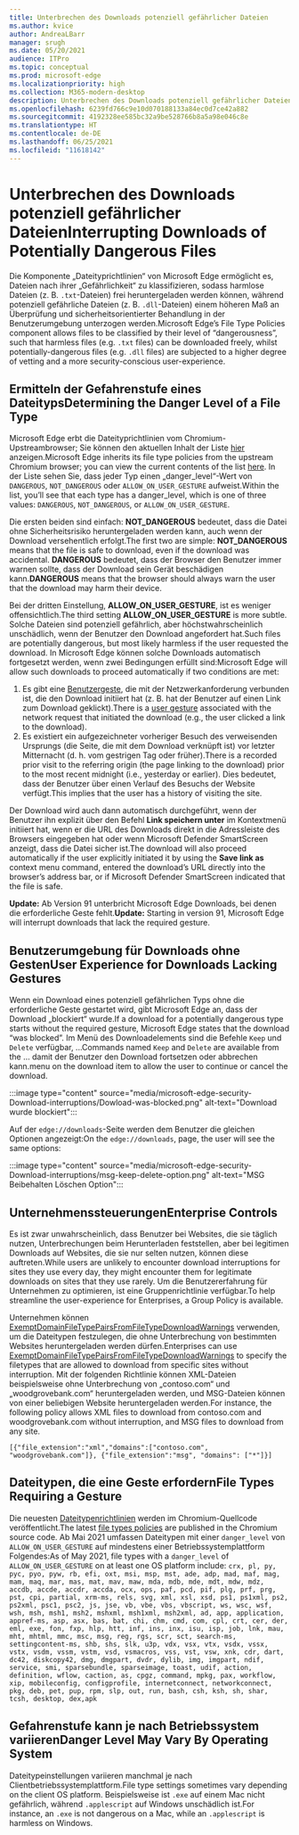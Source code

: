 ```yaml
---
title: Unterbrechen des Downloads potenziell gefährlicher Dateien
ms.author: kvice
author: AndreaLBarr
manager: srugh
ms.date: 05/20/2021
audience: ITPro
ms.topic: conceptual
ms.prod: microsoft-edge
ms.localizationpriority: high
ms.collection: M365-modern-desktop
description: Unterbrechen des Downloads potenziell gefährlicher Dateien
ms.openlocfilehash: 6239fd766c9e10d070188133a84ec0d7ce42a882
ms.sourcegitcommit: 4192328ee585bc32a9be528766b8a5a98e046c8e
ms.translationtype: HT
ms.contentlocale: de-DE
ms.lasthandoff: 06/25/2021
ms.locfileid: "11618142"
---
```

# <a name="interrupting-downloads-of-potentially-dangerous-files"></a><span data-ttu-id="2a621-103">Unterbrechen des Downloads potenziell gefährlicher Dateien</span><span class="sxs-lookup"><span data-stu-id="2a621-103">Interrupting Downloads of Potentially Dangerous Files</span></span>

<span data-ttu-id="2a621-104">Die Komponente „Dateityprichtlinien“ von Microsoft Edge ermöglicht es, Dateien nach ihrer „Gefährlichkeit“ zu klassifizieren, sodass harmlose Dateien (z. B. `.txt`-Dateien) frei heruntergeladen werden können, während potenziell gefährliche Dateien (z. B. `.dll`-Dateien) einem höheren Maß an Überprüfung und sicherheitsorientierter Behandlung in der Benutzerumgebung unterzogen werden.</span><span class="sxs-lookup"><span data-stu-id="2a621-104">Microsoft Edge’s File Type Policies component allows files to be classified by their level of “dangerousness”, such that harmless files (e.g. `.txt` files) can be downloaded freely, whilst potentially-dangerous files (e.g. `.dll` files) are subjected to a higher degree of vetting and a more security-conscious user-experience.</span></span>

## <a name="determining-the-danger-level-of-a-file-type"></a><span data-ttu-id="2a621-105">Ermitteln der Gefahrenstufe eines Dateityps</span><span class="sxs-lookup"><span data-stu-id="2a621-105">Determining the Danger Level of a File Type</span></span>

<span data-ttu-id="2a621-106">Microsoft Edge erbt die Dateityprichtlinien vom Chromium-Upstreambrowser; Sie können den aktuellen Inhalt der Liste [hier](https://source.chromium.org/chromium/chromium/src/+/main:components/safe_browsing/core/resources/download_file_types.asciipb) anzeigen.</span><span class="sxs-lookup"><span data-stu-id="2a621-106">Microsoft Edge inherits its file type policies from the upstream Chromium browser; you can view the current contents of the list [here](https://source.chromium.org/chromium/chromium/src/+/main:components/safe_browsing/core/resources/download_file_types.asciipb).</span></span> <span data-ttu-id="2a621-107">In der Liste sehen Sie, dass jeder Typ einen „danger_level“-Wert von `DANGEROUS`, `NOT_DANGEROUS` oder `ALLOW_ON_USER_GESTURE` aufweist.</span><span class="sxs-lookup"><span data-stu-id="2a621-107">Within the list, you’ll see that each type has a danger_level, which is one of three values: `DANGEROUS`, `NOT_DANGEROUS`, or `ALLOW_ON_USER_GESTURE`.</span></span>

<span data-ttu-id="2a621-108">Die ersten beiden sind einfach: **NOT_DANGEROUS** bedeutet, dass die Datei ohne Sicherheitsrisiko heruntergeladen werden kann, auch wenn der Download versehentlich erfolgt.</span><span class="sxs-lookup"><span data-stu-id="2a621-108">The first two are simple: **NOT_DANGEROUS** means that the file is safe to download, even if the download was accidental.</span></span> <span data-ttu-id="2a621-109">**DANGEROUS** bedeutet, dass der Browser den Benutzer immer warnen sollte, dass der Download sein Gerät beschädigen kann.</span><span class="sxs-lookup"><span data-stu-id="2a621-109">**DANGEROUS** means that the browser should always warn the user that the download may harm their device.</span></span>

<span data-ttu-id="2a621-110">Bei der dritten Einstellung, **ALLOW_ON_USER_GESTURE**, ist es weniger offensichtlich.</span><span class="sxs-lookup"><span data-stu-id="2a621-110">The third setting **ALLOW_ON_USER_GESTURE** is more subtle.</span></span> <span data-ttu-id="2a621-111">Solche Dateien sind potenziell gefährlich, aber höchstwahrscheinlich unschädlich, wenn der Benutzer den Download angefordert hat.</span><span class="sxs-lookup"><span data-stu-id="2a621-111">Such files are potentially dangerous, but most likely harmless if the user requested the download.</span></span> <span data-ttu-id="2a621-112">In Microsoft Edge können solche Downloads automatisch fortgesetzt werden, wenn zwei Bedingungen erfüllt sind:</span><span class="sxs-lookup"><span data-stu-id="2a621-112">Microsoft Edge will allow such downloads to proceed automatically if two conditions are met:</span></span>

1. <span data-ttu-id="2a621-113">Es gibt eine [Benutzergeste](https://textslashplain.com/2020/05/18/browser-basics-user-gestures/), die mit der Netzwerkanforderung verbunden ist, die den Download initiiert hat (z. B. hat der Benutzer auf einen Link zum Download geklickt).</span><span class="sxs-lookup"><span data-stu-id="2a621-113">There is a [user gesture](https://textslashplain.com/2020/05/18/browser-basics-user-gestures/) associated with the network request that initiated the download (e.g., the user clicked a link to the download).</span></span>
2. <span data-ttu-id="2a621-114">Es existiert ein aufgezeichneter vorheriger Besuch des verweisenden Ursprungs (die Seite, die mit dem Download verknüpft ist) vor letzter Mitternacht (d. h. vom gestrigen Tag oder früher).</span><span class="sxs-lookup"><span data-stu-id="2a621-114">There is a recorded prior visit to the referring origin (the page linking to the download) prior to the most recent midnight (i.e., yesterday or earlier).</span></span> <span data-ttu-id="2a621-115">Dies bedeutet, dass der Benutzer über einen Verlauf des Besuchs der Website verfügt.</span><span class="sxs-lookup"><span data-stu-id="2a621-115">This implies that the user has a history of visiting the site.</span></span>

<span data-ttu-id="2a621-116">Der Download wird auch dann automatisch durchgeführt, wenn der Benutzer ihn explizit über den Befehl **Link speichern unter** im Kontextmenü initiiert hat, wenn er die URL des Downloads direkt in die Adressleiste des Browsers eingegeben hat oder wenn Microsoft Defender SmartScreen anzeigt, dass die Datei sicher ist.</span><span class="sxs-lookup"><span data-stu-id="2a621-116">The download will also proceed automatically if the user explicitly initiated it by using the **Save link as** context menu command, entered the download’s URL directly into the browser’s address bar, or if Microsoft Defender SmartScreen indicated that the file is safe.</span></span>

<span data-ttu-id="2a621-117">**Update:** Ab Version 91 unterbricht Microsoft Edge Downloads, bei denen die erforderliche Geste fehlt.</span><span class="sxs-lookup"><span data-stu-id="2a621-117">**Update:** Starting in version 91, Microsoft Edge will interrupt downloads that lack the required gesture.</span></span>

## <a name="user-experience-for-downloads-lacking-gestures"></a><span data-ttu-id="2a621-118">Benutzerumgebung für Downloads ohne Gesten</span><span class="sxs-lookup"><span data-stu-id="2a621-118">User Experience for Downloads Lacking Gestures</span></span>

<span data-ttu-id="2a621-119">Wenn ein Download eines potenziell gefährlichen Typs ohne die erforderliche Geste gestartet wird, gibt Microsoft Edge an, dass der Download „blockiert“ wurde.</span><span class="sxs-lookup"><span data-stu-id="2a621-119">If a download for a potentially dangerous type starts without the required gesture, Microsoft Edge states that the download “was blocked”.</span></span> <span data-ttu-id="2a621-120">Im Menü des Downloadelements sind die Befehle `Keep` und `Delete` verfügbar, ...</span><span class="sxs-lookup"><span data-stu-id="2a621-120">Commands named `Keep` and `Delete` are available from the …</span></span> <span data-ttu-id="2a621-121">damit der Benutzer den Download fortsetzen oder abbrechen kann.</span><span class="sxs-lookup"><span data-stu-id="2a621-121">menu on the download item to allow the user to continue or cancel the download.</span></span>

:::image type="content" source="media/microsoft-edge-security-Download-interruptions/Dowload-was-blocked.png" alt-text="Download wurde blockiert":::

<span data-ttu-id="2a621-123">Auf der `edge://downloads`-Seite werden dem Benutzer die gleichen Optionen angezeigt:</span><span class="sxs-lookup"><span data-stu-id="2a621-123">On the `edge://downloads`, page, the user will see the same options:</span></span>

:::image type="content" source="media/microsoft-edge-security-Download-interruptions/msg-keep-delete-option.png" alt-text="MSG Beibehalten Löschen Option":::

## <a name="enterprise-controls"></a><span data-ttu-id="2a621-125">Unternehmenssteuerungen</span><span class="sxs-lookup"><span data-stu-id="2a621-125">Enterprise Controls</span></span>

<span data-ttu-id="2a621-126">Es ist zwar unwahrscheinlich, dass Benutzer bei Websites, die sie täglich nutzen, Unterbrechungen beim Herunterladen feststellen, aber bei legitimen Downloads auf Websites, die sie nur selten nutzen, können diese auftreten.</span><span class="sxs-lookup"><span data-stu-id="2a621-126">While users are unlikely to encounter download interruptions for sites they use every day, they might encounter them for legitimate downloads on sites that they use rarely.</span></span> <span data-ttu-id="2a621-127">Um die Benutzererfahrung für Unternehmen zu optimieren, ist eine Gruppenrichtlinie verfügbar.</span><span class="sxs-lookup"><span data-stu-id="2a621-127">To help streamline the user-experience for Enterprises, a Group Policy is available.</span></span>

<span data-ttu-id="2a621-128">Unternehmen können [ExemptDomainFileTypePairsFromFileTypeDownloadWarnings](/deployedge/microsoft-edge-policies#exemptdomainfiletypepairsfromfiletypedownloadwarnings) verwenden, um die Dateitypen festzulegen, die ohne Unterbrechung von bestimmten Websites heruntergeladen werden dürfen.</span><span class="sxs-lookup"><span data-stu-id="2a621-128">Enterprises can use [ExemptDomainFileTypePairsFromFileTypeDownloadWarnings](/deployedge/microsoft-edge-policies#exemptdomainfiletypepairsfromfiletypedownloadwarnings) to specify the filetypes that are allowed to download from specific sites without interruption.</span></span> <span data-ttu-id="2a621-129">Mit der folgenden Richtlinie können XML-Dateien beispielsweise ohne Unterbrechung von „contoso.com“ und „woodgrovebank.com“ heruntergeladen werden, und MSG-Dateien können von einer beliebigen Website heruntergeladen werden.</span><span class="sxs-lookup"><span data-stu-id="2a621-129">For instance, the following policy allows XML files to download from contoso.com and woodgrovebank.com without interruption, and MSG files to download from any site.</span></span>

`[{"file_extension":"xml","domains":["contoso.com", "woodgrovebank.com"]},
{"file_extension":"msg", "domains": ["*"]}]`

## <a name="file-types-requiring-a-gesture"></a><span data-ttu-id="2a621-130">Dateitypen, die eine Geste erfordern</span><span class="sxs-lookup"><span data-stu-id="2a621-130">File Types Requiring a Gesture</span></span>

<span data-ttu-id="2a621-131">Die neuesten [Dateitypenrichtlinien](https://source.chromium.org/chromium/chromium/src/+/main:components/safe_browsing/core/resources/download_file_types.asciipb) werden im Chromium-Quellcode veröffentlicht.</span><span class="sxs-lookup"><span data-stu-id="2a621-131">The latest [file types policies](https://source.chromium.org/chromium/chromium/src/+/main:components/safe_browsing/core/resources/download_file_types.asciipb) are published in the Chromium source code.</span></span> <span data-ttu-id="2a621-132">Ab Mai 2021 umfassen Dateitypen mit einer `danger_level` von `ALLOW_ON_USER_GESTURE` auf mindestens einer Betriebssystemplattform Folgendes:</span><span class="sxs-lookup"><span data-stu-id="2a621-132">As of May 2021, file types with a `danger_level` of `ALLOW_ON_USER_GESTURE` on at least one OS platform include:</span></span>
`crx, pl, py, pyc, pyo, pyw, rb, efi, oxt, msi, msp, mst, ade, adp, mad, maf, mag, mam, maq, mar, mas, mat, mav, maw, mda, mdb, mde, mdt, mdw, mdz, accdb, accde, accdr, accda, ocx, ops, paf, pcd, pif, plg, prf, prg, pst, cpi, partial, xrm-ms, rels, svg, xml, xsl, xsd, ps1, ps1xml, ps2, ps2xml, psc1, psc2, js, jse, vb, vbe, vbs, vbscript, ws, wsc, wsf, wsh, msh, msh1, msh2, mshxml, msh1xml, msh2xml, ad, app, application, appref-ms, asp, asx, bas, bat, chi, chm, cmd, com, cpl, crt, cer, der, eml, exe, fon, fxp, hlp, htt, inf, ins, inx, isu, isp, job, lnk, mau, mht, mhtml, mmc, msc, msg, reg, rgs, scr, sct, search-ms, settingcontent-ms, shb, shs, slk, u3p, vdx, vsx, vtx, vsdx, vssx, vstx, vsdm, vssm, vstm, vsd, vsmacros, vss, vst, vsw, xnk, cdr, dart, dc42, diskcopy42, dmg, dmgpart, dvdr, dylib, img, imgpart, ndif, service, smi, sparsebundle, sparseimage, toast, udif, action, definition, wflow, caction, as, cpgz, command, mpkg, pax, workflow, xip, mobileconfig, configprofile, internetconnect, networkconnect, pkg, deb, pet, pup, rpm, slp, out, run, bash, csh, ksh, sh, shar, tcsh, desktop, dex,apk`

## <a name="danger-level-may-vary-by-operating-system"></a><span data-ttu-id="2a621-133">Gefahrenstufe kann je nach Betriebssystem variieren</span><span class="sxs-lookup"><span data-stu-id="2a621-133">Danger Level May Vary By Operating System</span></span>

<span data-ttu-id="2a621-134">Dateitypeinstellungen variieren manchmal je nach Clientbetriebssystemplattform.</span><span class="sxs-lookup"><span data-stu-id="2a621-134">File type settings sometimes vary depending on the client OS platform.</span></span> <span data-ttu-id="2a621-135">Beispielsweise ist `.exe` auf einem Mac nicht gefährlich, während `.applescript` auf Windows unschädlich ist.</span><span class="sxs-lookup"><span data-stu-id="2a621-135">For instance, an `.exe` is not dangerous on a Mac, while an `.applescript` is harmless on Windows.</span></span>
